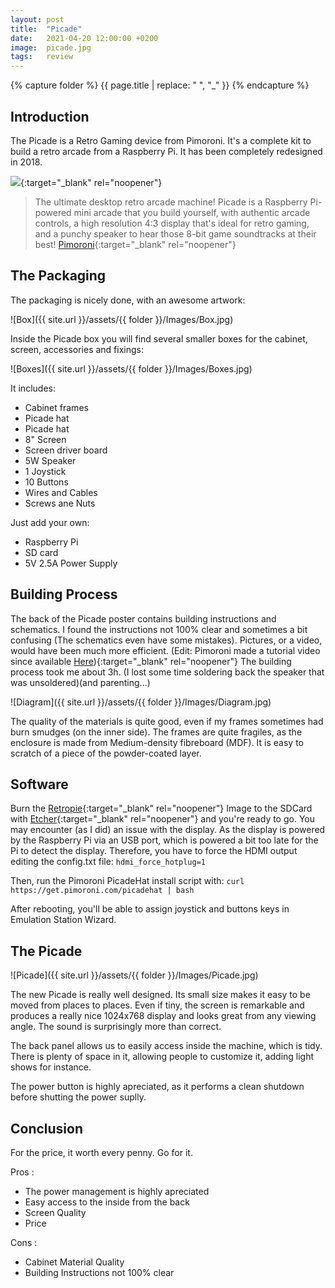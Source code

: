 ```yaml
---
layout: post
title:  "Picade"
date:   2021-04-20 12:00:00 +0200
image:  picade.jpg
tags:   review 
---
```

{% capture folder %}
{{ page.title | replace: " ", "_" }}
{% endcapture %}

## Introduction ##
The Picade is a Retro Gaming device from Pimoroni. It's a complete kit to build a retro arcade from a Raspberry Pi. It has been completely redesigned in 2018.
<!--more-->

[<img src='https://img.youtube.com/vi/5iUuOH1Ip4A/0.jpg'>](https://www.youtube.com/watch?v=5iUuOH1Ip4A){:target="_blank" rel="noopener"}

> The ultimate desktop retro arcade machine! Picade is a Raspberry Pi-powered mini arcade that you build yourself, with authentic arcade controls, a high resolution 4:3 display that's ideal for retro gaming, and a punchy speaker to hear those 8-bit game soundtracks at their best!
[Pimoroni](https://shop.pimoroni.com/products/picade#description){:target="_blank" rel="noopener"}

## The Packaging ##
The packaging is nicely done, with an awesome artwork:

![Box]({{ site.url }}/assets/{{ folder }}/Images/Box.jpg)

Inside the Picade box you will find several smaller boxes for the cabinet, screen, accessories and fixings:

![Boxes]({{ site.url }}/assets/{{ folder }}/Images/Boxes.jpg)

It includes:
- Cabinet frames
- Picade hat
- Picade hat
- 8" Screen
- Screen driver board
- 5W Speaker
- 1 Joystick
- 10 Buttons
- Wires and Cables
- Screws ane Nuts

Just add your own:
- Raspberry Pi
- SD card
- 5V 2.5A Power Supply

## Building Process ##
The back of the Picade poster contains building instructions and schematics. I found the instructions not 100% clear and sometimes a bit confusing (The schematics even have some mistakes). Pictures, or a video, would have been much more efficient. (Edit: Pimoroni made a tutorial video since available [Here](https://www.youtube.com/watch?v=gTgu1fUVsmw)){:target="_blank" rel="noopener"}
The building process took me about 3h. (I lost some time soldering back the speaker that was unsoldered)(and parenting...)

![Diagram]({{ site.url }}/assets/{{ folder }}/Images/Diagram.jpg)

The quality of the materials is quite good, even if my frames sometimes had burn smudges (on the inner side). The frames are quite fragiles, as the enclosure is made from Medium-density fibreboard (MDF). 
It is easy to scratch of a piece of the powder-coated layer.

## Software ##
Burn the [Retropie](https://retropie.org.uk/download/){:target="_blank" rel="noopener"} Image to the SDCard with [Etcher](https://etcher.io/){:target="_blank" rel="noopener"} and you're ready to go.
You may encounter (as I did) an issue with the display. As the display is powered by the Raspberry Pi via an USB port, which is powered a bit too late for the Pi to detect the display.
Therefore, you have to force the HDMI output editing the config.txt file: `hdmi_force_hotplug=1`

Then, run the Pimoroni PicadeHat install script with: `curl https://get.pimoroni.com/picadehat | bash`

After rebooting, you'll be able to assign joystick and buttons keys in Emulation Station Wizard.

## The Picade
![Picade]({{ site.url }}/assets/{{ folder }}/Images/Picade.jpg)

The new Picade is really well designed. Its small size makes it easy to be moved from places to places.
Even if tiny, the screen is remarkable and produces a really nice 1024x768 display and looks great from any viewing angle.
The sound is surprisingly more than correct.

The back panel allows us to easily access inside the machine, which is tidy. There is plenty of space in it, allowing people to customize it, adding light shows for instance.

The power button is highly apreciated, as it performs a clean shutdown before shutting the power suplly.

## Conclusion ##
For the price, it worth every penny. Go for it.

Pros :
* The power management is highly apreciated
* Easy access to the inside from the back
* Screen Quality
* Price

Cons : 
* Cabinet Material Quality
* Building Instructions not 100% clear